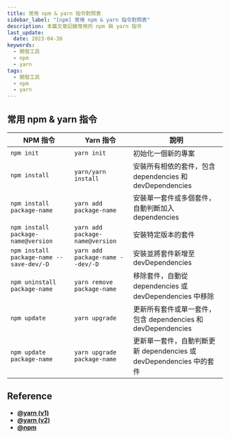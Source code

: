 ```yaml
---
title: 常用 npm & yarn 指令對照表
sidebar_label: "[npm] 常用 npm & yarn 指令對照表"
description: 本篇文章記錄常用的 npm 與 yarn 指令
last_update:
  date: 2023-04-30
keywords:
  - 開發工具
  - npm
  - yarn
tags:
  - 開發工具
  - npm
  - yarn
---
```



## **常用 npm & yarn 指令**
| NPM 指令 | Yarn 指令 | 說明 |
| --- | --- | --- |
| `npm init` | `yarn init` | 初始化一個新的專案 |
| `npm install` | `yarn/yarn install` | 安裝所有相依的套件，包含 dependencies 和 devDependencies |
| `npm install package-name` | `yarn add package-name` | 安裝單一套件或多個套件，自動判斷加入 dependencies |
| `npm install package-name@version` | `yarn add package-name@version` | 安裝特定版本的套件 |
| `npm install  package-name --save-dev/-D` | `yarn add package-name --dev/-D` | 安裝並將套件新增至 devDependencies |
| `npm uninstall package-name` | `yarn remove package-name` | 移除套件，自動從 dependencies 或 devDependencies 中移除 |
| `npm update` | `yarn upgrade` | 更新所有套件或單一套件，包含 dependencies 和 devDependencies |
| `npm update package-name` | `yarn upgrade package-name` | 更新單一套件，自動判斷更新 dependencies 或 devDependencies 中的套件 |



## **Reference**

- **[@yarn (v1)](https://classic.yarnpkg.com/en/docs/cli/)**
- **[@yarn (v2)](https://yarnpkg.com/cli/install)**
- **[@npm](https://docs.npmjs.com/cli/v9/commands)**
